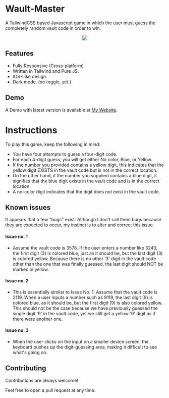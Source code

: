 
# Wault-Master
A TailwindCSS based Javascript game in which the user must guess the completely random vault code in order to win.

<p align="center" style="text-align: center;">
 <img src='https://stiki.ir/projects/Wault-master/util/waultmaster.png'/>
</p>

## Features

- Fully Responsive (Cross-platform)
- Written in Tailwind and Pure JS.
- IOS-Like design.
- Dark mode. (no toggle, yet.)


## Demo

A Demo with latest version is available at [My Website](https://stiki.ir).

# Instructions

To play this game, keep the following in mind:

- You have four attempts to guess a four-digit code.
- For each 4-digit guess, you will get either No color, Blue, or Yellow.
- If the number you provided contains a yellow digit, this indicates that the yellow digit EXISTS in the vault code but is not in the correct location.
- On the other hand, if the number you supplied contains a blue digit, it signifies that the blue digit exists in the vault code and is in the correct location.
- A no-color digit indicates that the digit does not exist in the vault code.

## Known issues

It appears that a few "bugs" exist. Although I don't call them bugs because they are expected to occur, my instinct is to alter and correct this issue.

#### Issue no. 1

- Assume the vault code is 3578. If the user enters a number like 3243, the first digit (3) is colored blue, just as it should be, but the last digit (3) is colored yellow. Because there is no other '3' digit in the vault code other than the one that was finally guessed, the last digit should NOT be marked in yellow.

#### Issue no. 2

- This is essentially similar to Issue No. 1. Assume that the vault code is 2119. When a user inputs a number such as 9119, the last digit (9) is colored blue, as it should be, but the first digit (9) is also colored yellow. This should not be the case because we have previously guessed the single digit '9' in the vault code, yet we still get a yellow '9' digit as if there were another one.

#### Issue no. 3

- When the user clicks on the input on a smaller device screen, the keyboard pushes up the digit-guessing area, making it difficult to see what's going on.
## Contributing

Contributions are always welcome!

Feel free to open a pull request at any time.
